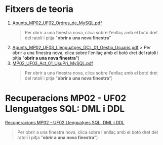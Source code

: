 # Fitxers de teoria

1. <a href="https://drive.google.com/open?id=1y1G9Vwe2JqtWHJfOYYxGhw7l-a5s0pJE" target="_blank">Apunts_MP02_UF02_Ordres_de_MySQL.pdf</a>
   > Per obrir a una finestra nova, clica sobre l'enllaç amb el botó dret del ratolí i pitja "**obrir a una nova finestra**"
1. [Apunts_MP02_UF03_Llenguatges_DCL_01_Gestio_Usuaris.pdf](MP02_UF03/documents/Apunts_MP02_UF03_Llenguatges_DCL_01_Gestio_Usuaris.pdf)      > Per obrir a una finestra nova, clica sobre l'enllaç amb el botó dret del ratolí i pitja "**obrir a una nova finestra**")
1. [MP02_UF03_Act_01_UsuPri_MySQL.pdf](MP02_UF03/documents/MP02_UF03_Act_01_UsuPri_MySQL.pdf)
   > Per obrir a una finestra nova, clica sobre l'enllaç amb el botó dret del ratolí i pitja "**obrir a una nova finestra**")

# Recuperacions MP02 - UF02 Llenguatges SQL: DML i DDL

[Recuperacions MP02 - UF02 Llenguatges SQL: DML i DDL](recuperacio/MP02UF02/README.md)
   > Per obrir a una finestra nova, clica sobre l'enllaç amb el botó dret del ratolí i pitja "**obrir a una nova finestra**")
